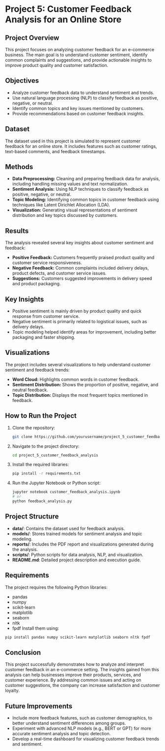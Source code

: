 # Project 5: Customer Feedback Analysis for an Online Store

## Project Overview
This project focuses on analyzing customer feedback for an e-commerce business. The main goal is to understand customer sentiment, identify common complaints and suggestions, and provide actionable insights to improve product quality and customer satisfaction.

## Objectives
- Analyze customer feedback data to understand sentiment and trends.
- Use natural language processing (NLP) to classify feedback as positive, negative, or neutral.
- Identify common topics and key issues mentioned by customers.
- Provide recommendations based on customer feedback insights.

## Dataset
The dataset used in this project is simulated to represent customer feedback for an online store. It includes features such as customer ratings, text-based comments, and feedback timestamps.

## Methods
- **Data Preprocessing:** Cleaning and preparing feedback data for analysis, including handling missing values and text normalization.
- **Sentiment Analysis:** Using NLP techniques to classify feedback as positive, negative, or neutral.
- **Topic Modeling:** Identifying common topics in customer feedback using techniques like Latent Dirichlet Allocation (LDA).
- **Visualization:** Generating visual representations of sentiment distribution and key topics discussed by customers.

## Results
The analysis revealed several key insights about customer sentiment and feedback:
- **Positive Feedback:** Customers frequently praised product quality and customer service responsiveness.
- **Negative Feedback:** Common complaints included delivery delays, product defects, and customer service issues.
- **Suggestions:** Customers suggested improvements in delivery speed and product packaging.

## Key Insights
- Positive sentiment is mainly driven by product quality and quick response from customer service.
- Negative sentiment is primarily related to logistical issues, such as delivery delays.
- Topic modeling helped identify areas for improvement, including better packaging and faster shipping.

## Visualizations
The project includes several visualizations to help understand customer sentiment and feedback trends:
- **Word Cloud:** Highlights common words in customer feedback.
- **Sentiment Distribution:** Shows the proportion of positive, negative, and neutral feedback.
- **Topic Distribution:** Displays the most frequent topics mentioned in feedback.

## How to Run the Project
1. Clone the repository:
   ```bash
   git clone https://github.com/yourusername/project_5_customer_feedback_analysis.git
   ```
2. Navigate to the project directory:
   ```bash
   cd project_5_customer_feedback_analysis
   ```
3. Install the required libraries:
   ```bash
   pip install -r requirements.txt
   ```
4. Run the Jupyter Notebook or Python script:
   ```bash
   jupyter notebook customer_feedback_analysis.ipynb
   # or
   python feedback_analysis.py
   ```

## Project Structure
- **data/**: Contains the dataset used for feedback analysis.
- **models/**: Stores trained models for sentiment analysis and topic modeling.
- **reports/**: Includes the PDF report and visualizations generated during the analysis.
- **scripts/**: Python scripts for data analysis, NLP, and visualization.
- **README.md**: Detailed project description and execution guide.

## Requirements
The project requires the following Python libraries:
- pandas
- numpy
- scikit-learn
- matplotlib
- seaborn
- nltk
- fpdf
Install them using:
```bash
pip install pandas numpy scikit-learn matplotlib seaborn nltk fpdf
```

## Conclusion
This project successfully demonstrates how to analyze and interpret customer feedback in an e-commerce setting. The insights gained from this analysis can help businesses improve their products, services, and customer experience. By addressing common issues and acting on customer suggestions, the company can increase satisfaction and customer loyalty.

## Future Improvements
- Include more feedback features, such as customer demographics, to better understand sentiment differences among groups.
- Experiment with advanced NLP models (e.g., BERT or GPT) for more accurate sentiment analysis and topic detection.
- Develop a real-time dashboard for visualizing customer feedback trends and sentiment.

